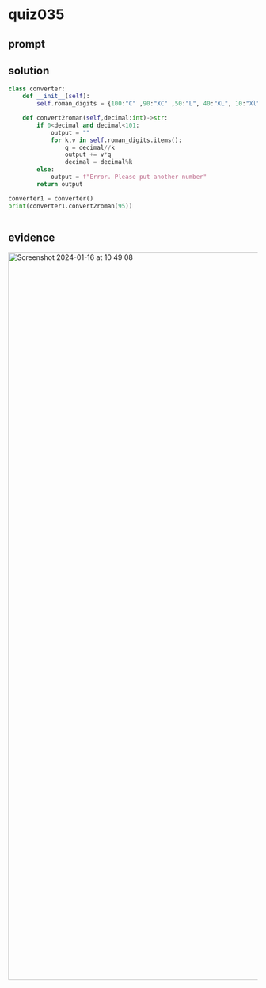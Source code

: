 # quiz035

## prompt

## solution 

```.py
class converter:
    def __init__(self):
        self.roman_digits = {100:"C" ,90:"XC" ,50:"L", 40:"XL", 10:"Xl", 9:"IX", 5:"V", 4:"IV", 3:"Ⅲ", 2:"Ⅱ", 1:"Ⅰ"}

    def convert2roman(self,decimal:int)->str:
        if 0<decimal and decimal<101:
            output = ""
            for k,v in self.roman_digits.items():
                q = decimal//k
                output += v*q
                decimal = decimal%k
        else:
            output = f"Error. Please put another number"
        return output

converter1 = converter()
print(converter1.convert2roman(95))



```

## evidence
<img width="1470" alt="Screenshot 2024-01-16 at 10 49 08" src="https://github.com/ayyyane/unit3_g11/assets/142702159/070e884f-e913-4137-9496-0ab932db2b20">
